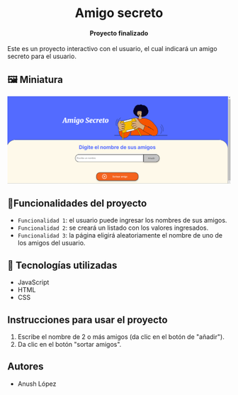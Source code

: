 <h1 align="center"> Amigo secreto </h1>
<h4 align="center"> Proyecto finalizado </h4>
Este es un proyecto interactivo con el usuario, el cual indicará un amigo secreto para el usuario.

## 🖼️ Miniatura 
![Captura de pantalla](https://github.com/anush-18/amigo-secreto/blob/788fdd3bc5ac0fbc55342ace63f31fd251e7d44d/Captura%20de%20pantalla%202025-02-23%20175829.png)

## :hammer:Funcionalidades del proyecto
- `Funcionalidad 1`: el usuario puede ingresar los nombres de sus amigos.
- `Funcionalidad 2`: se creará un listado con los valores ingresados.
- `Funcionalidad 3`: la página eligirá aleatoriamente el nombre de uno de los amigos del usuario.

## 👾 Tecnologías utilizadas
- JavaScript
- HTML
- CSS

## Instrucciones para usar el proyecto
1. Escribe el nombre de 2 o más amigos (da clic en el botón de "añadir").
2. Da clic en el botón "sortar amigos".

## Autores
- Anush López

